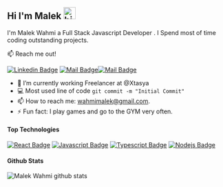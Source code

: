## Hi I'm Malek <img src="https://user-images.githubusercontent.com/1303154/88677602-1635ba80-d120-11ea-84d8-d263ba5fc3c0.gif" width="28px" alt="hi">


I'm Malek Wahmi a Full Stack Javascript Developer . I Spend most of time coding outstanding projects.


:mailbox: Reach me out!

[![Linkedin Badge](https://img.shields.io/badge/-MalekWahmi-0e76a8?style=flat&labelColor=0e76a8&logo=linkedin&logoColor=white)](https://www.linkedin.com/in/wahmimalek/) [![Mail Badge](https://img.shields.io/badge/-@malekwahmi-e84393?style=flat&labelColor=e84393&logo=instagram&logoColor=white)](https://instagram.com/malek_wahmi/?hl=fr)[![Mail Badge](https://img.shields.io/badge/-wahmimalek-c0392b?style=flat&labelColor=c0392b&logo=gmail&logoColor=white)](mailto:wahmimalek@gmail.com)


<!-- TODO: Add last video link -->

- 🔭 I’m currently working Freelancer at @Xtasya
- :computer: Most used line of code `git commit -m "Initial Commit"`
- 📫 How to reach me: wahmimalek@gmail.com.
- ⚡ Fun fact: I play games and go to the GYM very often.

#### Top Technologies

<!-- TODO: Make technologies links takes you to repositories -->

[![React Badge](https://img.shields.io/badge/-React-61DBFB?style=for-the-badge&labelColor=black&logo=react&logoColor=61DBFB)](#) [![Javascript Badge](https://img.shields.io/badge/-Javascript-F0DB4F?style=for-the-badge&labelColor=black&logo=javascript&logoColor=F0DB4F)](#) [![Typescript Badge](https://img.shields.io/badge/-Typescript-007acc?style=for-the-badge&labelColor=black&logo=typescript&logoColor=007acc)](#) [![Nodejs Badge](https://img.shields.io/badge/-Nodejs-3C873A?style=for-the-badge&labelColor=black&logo=node.js&logoColor=3C873A)](#) 

#### Github Stats

![Malek Wahmi github stats](https://github-readme-stats.vercel.app/api?username=malekwahmi&count_private=true&theme=tokyonight&hide=contribs,prs)

</details>
